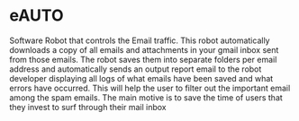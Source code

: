 # eAUTO
Software Robot that controls the Email  traffic. This robot automatically downloads a copy of all emails and attachments in your gmail inbox sent from those emails. The robot saves them into separate folders per email address and automatically sends an output report email to the robot developer displaying all logs of what emails have been saved and what errors have occurred.
This will help the user to filter out the important email among the spam emails. The main motive is to save the time of users that they invest to surf through their mail inbox
